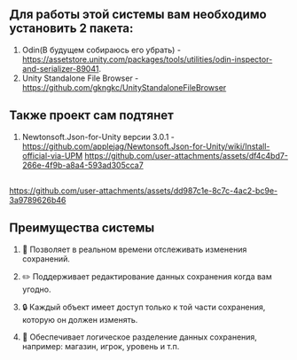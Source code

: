 ## Для работы этой системы вам необходимо установить 2 пакета:
1. Odin(В будущем собираюсь его убрать) - https://assetstore.unity.com/packages/tools/utilities/odin-inspector-and-serializer-89041.
2. Unity Standalone File Browser - https://github.com/gkngkc/UnityStandaloneFileBrowser
## Также проект сам подтянет
1. Newtonsoft.Json-for-Unity версии 3.0.1 - https://github.com/applejag/Newtonsoft.Json-for-Unity/wiki/Install-official-via-UPM
https://github.com/user-attachments/assets/df4c4bd7-266e-4f9b-a8a4-593ad305cca7

##

https://github.com/user-attachments/assets/dd987c1e-8c7c-4ac2-bc9e-3a9789626b46

## Преимущества системы

1. 🔄 Позволяет в реальном времени отслеживать изменения сохранений.

2. ✏️ Поддерживает редактирование данных сохранения когда вам угодно.

3. 🔒 Каждый объект имеет доступ только к той части сохранения, которую он должен изменять.

4. 🧩 Обеспечивает логическое разделение данных сохранения, например: магазин, игрок, уровень и т.п.
